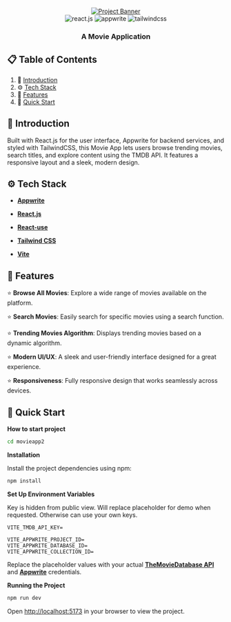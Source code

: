 <div align="center">
  <br />
    <a href="https://www.youtube.com/watch?v=dCLhUialKPQ" target="_blank">
      <img src="public/readme/hero.png" alt="Project Banner">
    </a>
  <br />
  
  <div>
    <img src="https://img.shields.io/badge/-React_JS-black?style=for-the-badge&logoColor=white&logo=react&color=61DAFB" alt="react.js" />
    <img src="https://img.shields.io/badge/-Appwrite-black?style=for-the-badge&logoColor=white&logo=appwrite&color=FD366E" alt="appwrite" />
    <img src="https://img.shields.io/badge/-Tailwind_CSS-black?style=for-the-badge&logoColor=white&logo=tailwindcss&color=06B6D4" alt="tailwindcss" />
  </div>

  <h3 align="center">A Movie Application</h3>

</div>

## 📋 <a name="table">Table of Contents</a>

1. 🤖 [Introduction](#introduction)
2. ⚙️ [Tech Stack](#tech-stack)
3. 🔋 [Features](#features)
4. 🤸 [Quick Start](#quick-start)

## <a name="introduction">🤖 Introduction</a>

Built with React.js for the user interface, Appwrite for backend services, and styled with TailwindCSS, this Movie App lets users browse trending movies, search titles, and explore content using the TMDB API. It features a responsive layout and a sleek, modern design.


## <a name="tech-stack">⚙️ Tech Stack</a>

- **[Appwrite](https://appwrite.io/)** 

- **[React.js](https://react.dev/reference/react)** 

- **[React-use](https://github.com/streamich/react-use)** 

- **[Tailwind CSS](https://tailwindcss.com/)** 

- **[Vite](https://vite.dev/)**


## <a name="features">🔋 Features</a>

⭐️ **Browse All Movies**: Explore a wide range of movies available on the platform.

⭐️ **Search Movies**: Easily search for specific movies using a search function.

⭐️ **Trending Movies Algorithm**: Displays trending movies based on a dynamic algorithm.

⭐️ **Modern UI/UX**: A sleek and user-friendly interface designed for a great experience.

⭐️ **Responsiveness**: Fully responsive design that works seamlessly across devices.


## <a name="quick-start">🤸 Quick Start</a>

**How to start project**
```bash
cd movieapp2
```


**Installation**

Install the project dependencies using npm:

```bash
npm install
```

**Set Up Environment Variables**

Key is hidden from public view. Will replace placeholder for demo when requested. Otherwise can use your own keys.

```env
VITE_TMDB_API_KEY=

VITE_APPWRITE_PROJECT_ID=
VITE_APPWRITE_DATABASE_ID=
VITE_APPWRITE_COLLECTION_ID=
```

Replace the placeholder values with your actual **[TheMovieDatabase API](https://developer.themoviedb.org/reference/intro/getting-started)** and **[Appwrite](https://apwr.dev/JSM050)** credentials.

**Running the Project**

```bash
npm run dev
```

Open [http://localhost:5173](http://localhost:5173) in your browser to view the project.

